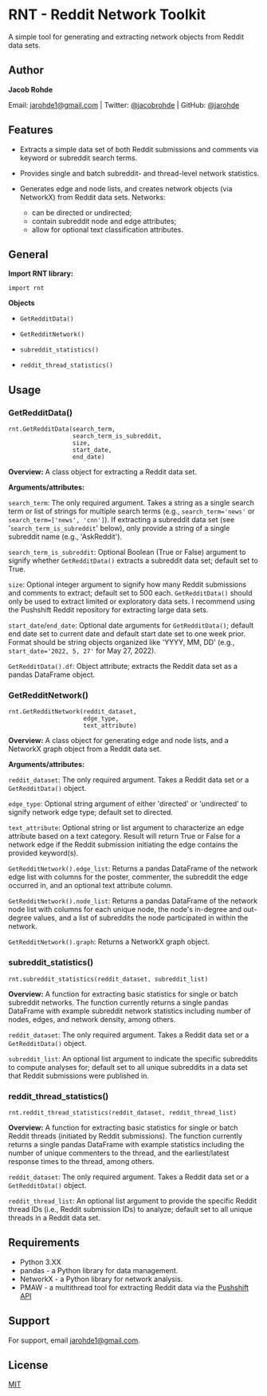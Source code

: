 # RNT - Reddit Network Toolkit

A simple tool for generating and extracting network objects from Reddit
data sets.

## Author

**Jacob Rohde**

Email: [jarohde1\@gmail.com](mailto:jarohde1@gmail.com) \|
Twitter: [\@jacobrohde](https://twitter.com/JacobRohde) \| GitHub:
[\@jarohde](https://github.com/jarohde)

## Features

-   Extracts a simple data set of both Reddit submissions and comments
    via keyword or subreddit search terms.

-   Provides single and batch subreddit- and thread-level network statistics.

-   Generates edge and node lists, and creates network objects (via
    NetworkX) from Reddit data sets. Networks:

    -   can be directed or undirected;
    -   contain subreddit node and edge attributes;
    -   allow for optional text classification attributes.

## General

**Import RNT library:**

    import rnt

**Objects**

-   `GetRedditData()`

-   `GetRedditNetwork()`

-   `subreddit_statistics()`

-   `reddit_thread_statistics()`

## Usage

### GetRedditData()

    rnt.GetRedditData(search_term, 
                      search_term_is_subreddit, 
                      size, 
                      start_date, 
                      end_date)

**Overview:** A class object for extracting a Reddit data set.

**Arguments/attributes:**

`search_term`: The only required argument. Takes a string as a single
search term or list of strings for multiple search terms (e.g.,
`search_term='news'` or `search_term=['news', 'cnn']`). If extracting a
subreddit data set (see '`search_term_is_subreddit`' below), only
provide a string of a single subreddit name (e.g., 'AskReddit').

`search_term_is_subreddit`: Optional Boolean (True or False) argument to
signify whether `GetRedditData()` extracts a subreddit data set; default
set to True.

`size`: Optional integer argument to signify how many Reddit submissions
and comments to extract; default set to 500 each. `GetRedditData()`
should only be used to extract limited or exploratory data sets. I
recommend using the Pushshift Reddit repository for extracting large
data sets.

`start_date`/`end_date`: Optional date arguments for `GetRedditData()`;
default end date set to current date and default start date set to one
week prior. Format should be string objects organized like 'YYYY, MM,
DD' (e.g., `start_date='2022, 5, 27'` for May 27, 2022).

`GetRedditData().df`: Object attribute; extracts the Reddit data set as
a pandas DataFrame object.

### GetRedditNetwork()

    rnt.GetRedditNetwork(reddit_dataset, 
                         edge_type, 
                         text_attribute) 

**Overview:** A class object for generating edge and node lists, and a
NetworkX graph object from a Reddit data set.

**Arguments/attributes:**

`reddit_dataset`: The only required argument. Takes a Reddit data set or
a `GetRedditData()` object.

`edge_type`: Optional string argument of either 'directed' or
'undirected' to signify network edge type; default set to directed.

`text_attribute`: Optional string or list argument to characterize an
edge attribute based on a text category. Result will return True or
False for a network edge if the Reddit submission initiating the edge
contains the provided keyword(s).

`GetRedditNetwork().edge_list`: Returns a pandas DataFrame of the
network edge list with columns for the poster, commenter, the subreddit the
edge occurred in, and an optional text attribute column.

`GetRedditNetwork().node_list`: Returns a pandas DataFrame of the network node
list with columns for each unique node, the node's in-degree and out-degree values, and a list of subreddits the
node participated in within the network.

`GetRedditNetwork().graph`: Returns a NetworkX graph object.

### subreddit_statistics()

    rnt.subreddit_statistics(reddit_dataset, subreddit_list) 

**Overview:** A function for extracting basic statistics for single or
batch subreddit networks. The function currently returns a single pandas
DataFrame with example subreddit network statistics including number of
nodes, edges, and network density, among others.

`reddit_dataset`: The only required argument. Takes a Reddit data set or
a `GetRedditData()` object.

`subreddit_list`: An optional list argument to indicate the specific
subreddits to compute analyses for; default set to all unique subreddits in a data
set that Reddit submissions were published in.

### reddit_thread_statistics()

    rnt.reddit_thread_statistics(reddit_dataset, reddit_thread_list)

**Overview:** A function for extracting basic statistics for single or
batch Reddit threads (initiated by Reddit submissions). The function
currently returns a single pandas DataFrame with example statistics
including the number of unique commenters to the thread, and the
earliest/latest response times to the thread, among others.

`reddit_dataset`: The only required argument. Takes a Reddit data set or
a `GetRedditData()` object.

`reddit_thread_list`: An optional list argument to provide the specific
Reddit thread IDs (i.e., Reddit submission IDs) to analyze; default set
to all unique threads in a Reddit data set.

## Requirements

-   Python 3.XX
-   pandas - a Python library for data management.
-   NetworkX - a Python library for network analysis.
-   PMAW - a multithread tool for extracting Reddit data via the
    [Pushshift API](https://pushshift.io/api-parameters/)

## Support

For support, email
[jarohde1\@gmail.com](mailto:jarohde1@gmail.com).

## License

[MIT](https://choosealicense.com/licenses/mit/)
